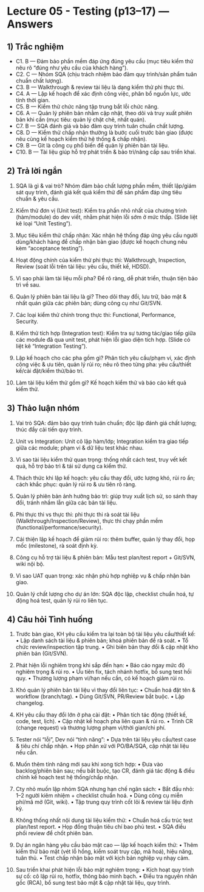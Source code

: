 # Lecture 05 - Testing (p13–17) — Answers

## 1) Trắc nghiệm
- C1. B — Đảm bảo phần mềm đáp ứng đúng yêu cầu (mục tiêu kiểm thử nêu rõ “đúng như yêu cầu của khách hàng”).
- C2. C — Nhóm SQA (chịu trách nhiệm bảo đảm quy trình/sản phẩm tuân chuẩn chất lượng).
- C3. B — Walkthrough & review tài liệu là dạng kiểm thử phi thực thi.
- C4. A — Lập kế hoạch để xác định công việc, phân bổ nguồn lực, ước tính thời gian.
- C5. B — Kiểm thử chức năng tập trung bắt lỗi chức năng. 
- C6. A — Quản lý phiên bản nhằm cập nhật, theo dõi và truy xuất phiên bản khi cần (mục tiêu: quản lý chặt chẽ, nhất quán).
- C7. B — SQA đánh giá và bảo đảm quy trình tuân chuẩn chất lượng.
- C8. D — Kiểm thử chấp nhận thường là bước cuối trước bàn giao (được nêu cùng kế hoạch kiểm thử hệ thống & chấp nhận).
- C9. B — Git là công cụ phổ biến để quản lý phiên bản tài liệu.
- C10. B — Tài liệu giúp hỗ trợ phát triển & bảo trì/nâng cấp sau triển khai.

## 2) Trả lời ngắn
1. SQA là gì & vai trò?
Nhóm đảm bảo chất lượng phần mềm, thiết lập/giám sát quy trình, đánh giá kết quả kiểm thử để sản phẩm đáp ứng tiêu chuẩn & yêu cầu.

2. Kiểm thử đơn vị (Unit test):
Kiểm tra phần nhỏ nhất của chương trình (hàm/module) do dev viết, nhằm phát hiện lỗi sớm ở mức thấp. (Slide liệt kê loại “Unit Testing”).

3. Mục tiêu kiểm thử chấp nhận:
Xác nhận hệ thống đáp ứng yêu cầu người dùng/khách hàng để chấp nhận bàn giao (được kế hoạch chung nêu kèm “acceptance testing”).

4. Hoạt động chính của kiểm thử phi thực thi:
Walkthrough, Inspection, Review (soát lỗi trên tài liệu: yêu cầu, thiết kế, HDSD).

5. Vì sao phải làm tài liệu mỗi pha?
Để rõ ràng, dễ phát triển, thuận tiện bảo trì về sau.

6. Quản lý phiên bản tài liệu là gì?
Theo dõi thay đổi, lưu trữ, bảo mật & nhất quán giữa các phiên bản; dùng công cụ như Git/SVN.

7. Các loại kiểm thử chính trong thực thi:
Functional, Performance, Security.

8. Kiểm thử tích hợp (Integration test):
Kiểm tra sự tương tác/giao tiếp giữa các module đã qua unit test, phát hiện lỗi giao diện tích hợp. (Slide có liệt kê “Integration Testing”).

9. Lập kế hoạch cho các pha gồm gì?
Phân tích yêu cầu/phạm vi, xác định công việc & ưu tiên, quản lý rủi ro; nêu rõ theo từng pha: yêu cầu/thiết kế/cài đặt/kiểm thử/bảo trì.

10. Làm tài liệu kiểm thử gồm gì?
Kế hoạch kiểm thử và báo cáo kết quả kiểm thử.

## 3) Thảo luận nhóm 
1) Vai trò SQA: đảm bảo quy trình tuân chuẩn; độc lập đánh giá chất lượng; thúc đẩy cải tiến quy trình.

2) Unit vs Integration: Unit cô lập hàm/lớp; Integration kiểm tra giao tiếp giữa các module; phạm vi & dữ liệu test khác nhau.

3) Vì sao tài liệu kiểm thử quan trọng: thống nhất cách test, truy vết kết quả, hỗ trợ bảo trì & tái sử dụng ca kiểm thử.

4) Thách thức khi lập kế hoạch: yêu cầu thay đổi, ước lượng khó, rủi ro ẩn; cách khắc phục: quản lý rủi ro & ưu tiên rõ ràng.

5) Quản lý phiên bản ảnh hưởng bảo trì: giúp truy xuất lịch sử, so sánh thay đổi, tránh nhầm lẫn giữa các bản tài liệu.

6) Phi thực thi vs thực thi: phi thực thi rà soát tài liệu (Walkthrough/Inspection/Review), thực thi chạy phần mềm (functional/performance/security).

7) Cải thiện lập kế hoạch để giảm rủi ro: thêm buffer, quản lý thay đổi, họp mốc (milestone), rà soát định kỳ.

8) Công cụ hỗ trợ tài liệu & phiên bản: Mẫu test plan/test report + Git/SVN, wiki nội bộ.

9) Vì sao UAT quan trọng: xác nhận phù hợp nghiệp vụ & chấp nhận bàn giao.

10) Quản lý chất lượng cho dự án lớn: SQA độc lập, checklist chuẩn hoá, tự động hoá test, quản lý rủi ro liên tục.

## 4) Câu hỏi Tình huống 
1) Trước bàn giao, KH yêu cầu kiểm tra lại toàn bộ tài liệu yêu cầu/thiết kế:
• Lập danh sách tài liệu & phiên bản; khoá phiên bản để rà soát. • Tổ chức review/inspection tập trung. • Ghi biên bản thay đổi & cập nhật kho phiên bản (Git/SVN).

2) Phát hiện lỗi nghiêm trọng khi sắp đến hạn:
• Báo cáo ngay mức độ nghiêm trọng & rủi ro. • Ưu tiên fix, tách nhánh hotfix, bổ sung test hồi quy. • Thương lượng phạm vi/hạn nếu cần, có kế hoạch giảm rủi ro.

3) Khó quản lý phiên bản tài liệu vì thay đổi liên tục:
• Chuẩn hoá đặt tên & workflow (branch/tag). • Dùng Git/SVN, PR/Review bắt buộc. • Lập changelog.

4) KH yêu cầu thay đổi lớn ở pha cài đặt:
• Phân tích tác động (thiết kế, code, test, lịch). • Cập nhật kế hoạch pha liên quan & rủi ro. • Trình CR (change request) và thương lượng phạm vi/thời gian/chi phí.

5) Tester nói “lỗi”, Dev nói “tính năng”:
• Dựa trên tài liệu yêu cầu/test case & tiêu chí chấp nhận. • Họp phân xử với PO/BA/SQA, cập nhật tài liệu nếu cần.

6) Muốn thêm tính năng mới sau khi xong tích hợp:
• Đưa vào backlog/phiên bản sau; nếu bắt buộc, tạo CR, đánh giá tác động & điều chỉnh kế hoạch test hệ thống/chấp nhận.

7) Cty nhỏ muốn lập nhóm SQA nhưng hạn chế ngân sách:
• Bắt đầu nhỏ: 1–2 người kiêm nhiệm + checklist chuẩn hoá. • Dùng công cụ miễn phí/mã mở (Git, wiki). • Tập trung quy trình cốt lõi & review tài liệu định kỳ.

8) Không thống nhất nội dung tài liệu kiểm thử:
• Chuẩn hoá cấu trúc test plan/test report. • Họp đồng thuận tiêu chí bao phủ test. • SQA điều phối review để chốt phiên bản.

9) Dự án ngân hàng yêu cầu bảo mật cao — lập kế hoạch kiểm thử:
• Thêm kiểm thử bảo mật (vét lỗ hổng, kiểm soát truy cập, mã hoá), hiệu năng, tuân thủ. • Test chấp nhận bảo mật với kịch bản nghiệp vụ nhạy cảm.

10) Sau triển khai phát hiện lỗi bảo mật nghiêm trọng:
• Kích hoạt quy trình sự cố: cô lập rủi ro, hotfix, thông báo minh bạch. • Điều tra nguyên nhân gốc (RCA), bổ sung test bảo mật & cập nhật tài liệu, quy trình.
